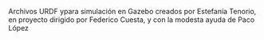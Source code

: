 Archivos  URDF ypara simulación en Gazebo creados por Estefanía Tenorio, en proyecto dirigido por Federico Cuesta, y con la modesta ayuda de Paco López
